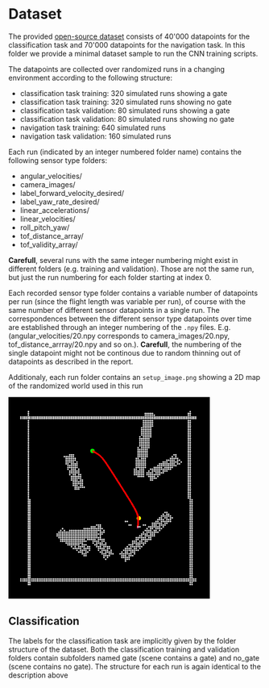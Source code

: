 # Dataset
The provided [open-source dataset](https://zenodo.org/records/10546408) consists of 40'000 datapoints for the classification task and 70'000 datapoints for the navigation task. In this folder we provide a minimal dataset sample to run the CNN training scripts.


The datapoints are collected over randomized runs in a changing environment according to the following structure:
* classification task training: 320 simulated runs showing a gate
* classification task training: 320 simulated runs showing no gate
* classification task validation: 80 simulated runs showing a gate
* classification task validation: 80 simulated runs showing no gate  
* navigation task training: 640 simulated runs
* navigation task validation: 160 simulated runs

Each run (indicated by an integer numbered folder name) contains the following sensor type folders:
* angular_velocities/
* camera_images/
* label_forward_velocity_desired/
* label_yaw_rate_desired/
* linear_accelerations/
* linear_velocities/
* roll_pitch_yaw/
* tof_distance_array/
* tof_validity_array/
  
**Carefull**, several runs with the same integer numbering might exist in different folders (e.g. training and validation). Those are not the same run, but just the run numbering for each folder starting at index 0.

Each recorded sensor type folder contains a variable number of datapoints per run (since the flight length was variable per run), of course with the same number of different sensor datapoints in a single run. The correspondences between the different sensor type datapoints over time are established through an integer numbering of the `.npy` files. E.g. (angular_velocities/20.npy corresponds to camera_images/20.npy, tof_distance_arrray/20.npy and so on.). **Carefull**, the numbering of the single datapoint might not be continous due to random thinning out of datapoints as described in the report.

Additionaly, each run folder contains an `setup_image.png` showing a 2D map of the randomized world used in this run

<img src="setup_img.png" alt="drawing" width="400"/>

## Classification
The labels for the classification task are implicitly given by the folder structure of the dataset. Both the classification training and validation folders contain subfolders named gate (scene contains a gate) and no_gate (scene contains no gate). The structure for each run is again identical to the description above


